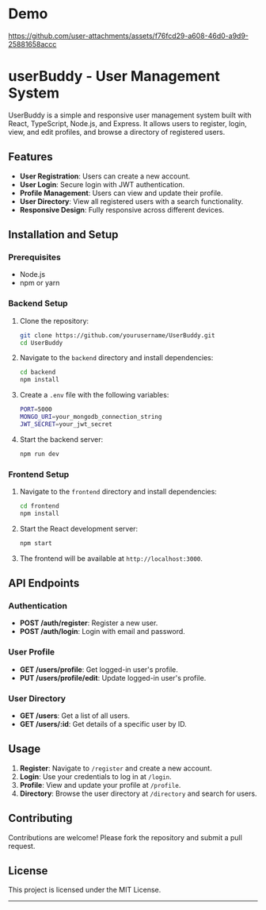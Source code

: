 # Demo

https://github.com/user-attachments/assets/f76fcd29-a608-46d0-a9d9-25881658accc


# userBuddy - User Management System

UserBuddy is a simple and responsive user management system built with React, TypeScript, Node.js, and Express. It allows users to register, login, view, and edit profiles, and browse a directory of registered users.

## Features

- **User Registration**: Users can create a new account.
- **User Login**: Secure login with JWT authentication.
- **Profile Management**: Users can view and update their profile.
- **User Directory**: View all registered users with a search functionality.
- **Responsive Design**: Fully responsive across different devices.

## Installation and Setup

### Prerequisites

- Node.js
- npm or yarn

### Backend Setup

1. Clone the repository:

   ```bash
   git clone https://github.com/yourusername/UserBuddy.git
   cd UserBuddy
   ```

2. Navigate to the `backend` directory and install dependencies:

   ```bash
   cd backend
   npm install
   ```

3. Create a `.env` file with the following variables:

   ```bash
   PORT=5000
   MONGO_URI=your_mongodb_connection_string
   JWT_SECRET=your_jwt_secret
   ```

4. Start the backend server:
   ```bash
   npm run dev
   ```

### Frontend Setup

1. Navigate to the `frontend` directory and install dependencies:

   ```bash
   cd frontend
   npm install
   ```

2. Start the React development server:

   ```bash
   npm start
   ```

3. The frontend will be available at `http://localhost:3000`.

## API Endpoints

### Authentication

- **POST /auth/register**: Register a new user.
- **POST /auth/login**: Login with email and password.

### User Profile

- **GET /users/profile**: Get logged-in user's profile.
- **PUT /users/profile/edit**: Update logged-in user's profile.

### User Directory

- **GET /users**: Get a list of all users.
- **GET /users/:id**: Get details of a specific user by ID.

## Usage

1. **Register**: Navigate to `/register` and create a new account.
2. **Login**: Use your credentials to log in at `/login`.
3. **Profile**: View and update your profile at `/profile`.
4. **Directory**: Browse the user directory at `/directory` and search for users.

## Contributing

Contributions are welcome! Please fork the repository and submit a pull request.

## License

This project is licensed under the MIT License.

---


